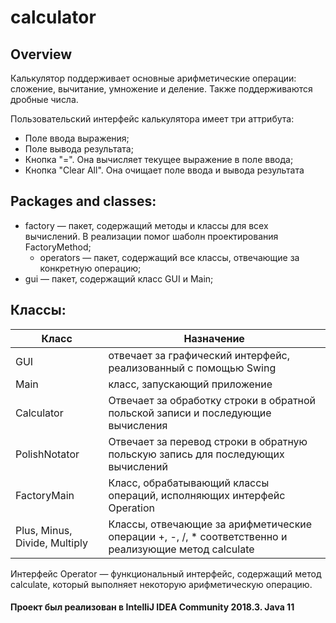 # calculator

## Overview
Калькулятор поддерживает основные арифметические операции: сложение, вычитание, умножение и деление. Также поддерживаются дробные числа.

Пользовательский интерфейс калькулятора имеет три аттрибута:
  - Поле ввода выражения;
  - Поле вывода результата;
  - Кнопка "=". Она вычисляет текущее выражение в поле ввода;
  - Кнопка "Clear All". Она очищает поле ввода и вывода результата

## Packages and classes:
  - factory — пакет, содержащий методы и классы для всех вычислений. В реализации помог шаболн проектирования FactoryMethod;
    - operators — пакет, содержащий все классы, отвечающие за конкретную операцию;
  - gui — пакет, содержащий класс GUI и Main;
  
## Классы:
| Класс | Назначение |
| ------ | ------ |
| GUI | отвечает за графический интерфейс, реализованный с помощью Swing |
| Main | класс, запускающий приложение |
| Calculator | Отвечает за обработку строки в обратной польской записи и последующие вычисления |
| PolishNotator | Отвечает за перевод строки в обратную польскую запись для последующих вычислений |
| FactoryMain | Класс, обрабатывающий классы операций, исполняющих интерфейс Operation |
| Plus, Minus, Divide, Multiply | Классы, отвечающие за арифметические операции +, -, /, * соответственно и реализующие метод calculate|

Интерфейс Operator — функциональный интерфейс, содержащий метод calculate, который выполняет некоторую арифметическую операцию.

#### Проект был реализован в IntelliJ IDEA Community 2018.3. Java 11
